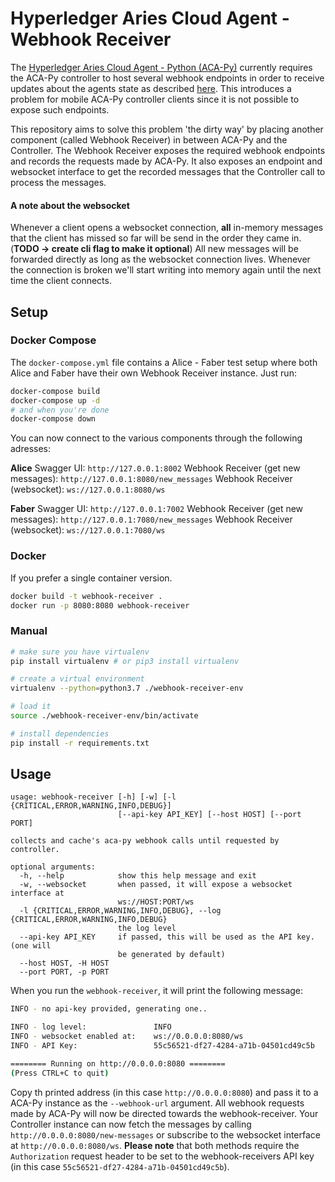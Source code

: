 # Hyperledger Aries Cloud Agent - Webhook Receiver

The [Hyperledger Aries Cloud Agent - Python (ACA-Py)](https://github.com/hyperledger/aries-cloudagent-python/tree/01fc73be644439fa27ab43089353859f08517ba2) currently requires the ACA-Py controller to host several webhook endpoints in order to receive updates about the agents state as described [here](https://github.com/hyperledger/aries-cloudagent-python/blob/01fc73be644439fa27ab43089353859f08517ba2/AdminAPI.md). This introduces a problem for mobile ACA-Py controller clients since it is not possible to expose such endpoints.

This repository aims to solve this problem 'the dirty way' by placing another component (called Webhook Receiver) in between ACA-Py and the Controller. The Webhook Receiver exposes the required webhook endpoints and records the requests made by ACA-Py. It also exposes an endpoint and websocket interface to get the recorded messages that the Controller call to process the messages.

#### A note about the websocket
Whenever a client opens a websocket connection, **all** in-memory messages that the client has missed so far will be send in the order they came in. (**TODO -> create cli flag to make it optional**) All new messages will be forwarded directly as long as the websocket connection lives. Whenever the connection is broken we'll start writing into memory again until the next time the client connects.


## Setup

### Docker Compose
The `docker-compose.yml` file contains a Alice - Faber test setup where both Alice and Faber have their own Webhook Receiver instance. Just run:
```bash
docker-compose build
docker-compose up -d
# and when you're done
docker-compose down
```

You can now connect to the various components through the following adresses:


**Alice**
Swagger UI: `http://127.0.0.1:8002`
Webhook Receiver (get new messages): `http://127.0.0.1:8080/new_messages`
Webhook Receiver (websocket): `ws://127.0.0.1:8080/ws`

**Faber**
Swagger UI: `http://127.0.0.1:7002`
Webhook Receiver (get new messages): `http://127.0.0.1:7080/new_messages`
Webhook Receiver (websocket): `ws://127.0.0.1:7080/ws`

### Docker
If you prefer a single container version.

```bash
docker build -t webhook-receiver .
docker run -p 8080:8080 webhook-receiver 
```

### Manual
```bash
# make sure you have virtualenv
pip install virtualenv # or pip3 install virtualenv

# create a virtual environment
virtualenv --python=python3.7 ./webhook-receiver-env

# load it
source ./webhook-receiver-env/bin/activate

# install dependencies
pip install -r requirements.txt
```

## Usage
```
usage: webhook-receiver [-h] [-w] [-l {CRITICAL,ERROR,WARNING,INFO,DEBUG}]
                        [--api-key API_KEY] [--host HOST] [--port PORT]

collects and cache's aca-py webhook calls until requested by controller.

optional arguments:
  -h, --help            show this help message and exit
  -w, --websocket       when passed, it will expose a websocket interface at
                        ws://HOST:PORT/ws
  -l {CRITICAL,ERROR,WARNING,INFO,DEBUG}, --log {CRITICAL,ERROR,WARNING,INFO,DEBUG}
                        the log level
  --api-key API_KEY     if passed, this will be used as the API key. (one will
                        be generated by default)
  --host HOST, -H HOST
  --port PORT, -p PORT

```

When you run the `webhook-receiver`, it will print the following message:
```bash
INFO - no api-key provided, generating one..

INFO - log level:               INFO
INFO - websocket enabled at:    ws://0.0.0.0:8080/ws
INFO - API Key:                 55c56521-df27-4284-a71b-04501cd49c5b

======== Running on http://0.0.0.0:8080 ========
(Press CTRL+C to quit)
```
Copy th printed address (in this case `http://0.0.0.0:8080`) and pass it to a ACA-Py instance as the `--webhook-url` argument. All webhook requests made by ACA-Py will now be directed towards the webhook-receiver. Your Controller instance can now fetch the messages by calling `http://0.0.0.0:8080/new-messages` or subscribe to the websocket interface at `http://0.0.0.0:8080/ws`. **Please note** that both methods require the `Authorization` request header to be set to the webhook-receivers API key (in this case `55c56521-df27-4284-a71b-04501cd49c5b`).